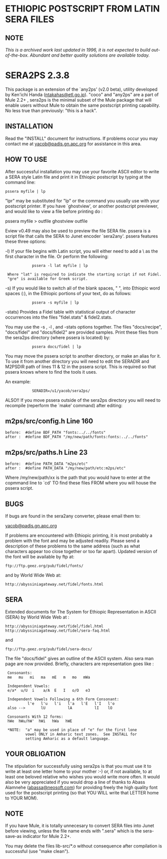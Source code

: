 # ETHIOPIC POSTSCRIPT FROM LATIN SERA FILES

## NOTE
*This is a archived work last updated in 1996, it is not expected to
 build out-of-the-box.  Abundant and better quality solutions are
 available today.*


SERA2PS 2.3.8
=============

This package is an extension of the `any2ps' (v2.0 beta), utility developed by
Ken'ichi Handa (ntakahas@etl.go.jp).  "coco" and "any2ps" are a part of
Mule 2.2+ , sera2ps is the minimal subset of the Mule package that will enable
users without Mule to obtain the same postscript printing capability.
No less true than previously: "this is a hack".


INSTALLATION
------------

Read the "INSTALL" document for instructions.  If problems occur
you may contact me at yacob@padis.gn.apc.org for assistance in this
area.


HOW TO USE
----------

After successful installation you may use your favorite ASCII editor to write
a SERA style Latin file and print it in Ethiopic postscript by typing at the
command line:

	pssera myfile | lp

"lpr" may be substituted for "lp" or the command you usually use with your
postscript printer. If you have `ghostview', or another postscript previewer,
and would like to view a file before printing do :

   pssera myfile > outfile 
   ghostview outfile
 
Eview v0.49 may also be used to preview the file SERA file.  pssera is a
script file that calls the SERA to Junet encoder `sera2any'.  pssera
features these three options:


-l)  If your file begins with Latin script, you will either need to add a
     \ as the first character in the file.  Or perform the following:

                pssera -l lat myfile | lp

     Where "lat" is required to indicate the starting script if not Fidel.
     "gre" is available for Greek script.

-s)  If you would like to switch all of the blank spaces, " ", into Ethiopic
     word spaces (:), in the Ethiopic portions of your text, do as follows:


                pssera -s myfile | lp


-stats) Provides a Fidel table with statistical output of character
        occurrences into the files "fidel.stats" & fidel2.stats.

You may use the -s , -l , and -stats options together.
The files "docs/recipe", "docs/fidel" and "docs/fidel2" are provided samples.
Print these files from the sera2ps directory (where pssera is located) by:

                pssera docs/fidel | lp

You may move the pssera script to another directory, or make an alias for
it.  To use it from another directory you will need to edit the SERADIR
and M2PSDIR path of lines 11 & 12  in the pssera script.  This is required so
that pssera knows where to find the tools it uses.

An example:

                SERADIR=/u1/yacob/sera2ps/


ALSO!!  If you move pssera outside of the sera2ps directory you will need
to recompile (reperform the `make' command) after editing:

m2ps/src/config.h  Line 160
---------------------------
    before:  #define BDF_PATH "fonts:../../fonts"
    after :  #define BDF_PATH "/my/new/path/fonts:fonts:../../fonts"

m2ps/src/paths.h  Line 23
-------------------------
    before:  #define PATH_DATA "m2ps/etc"
    after :  #define PATH_DATA "/my/new/path/etc:m2ps/etc" 

Where /my/new/path/xx  is the path that you would have to enter at the
copmmand line to `cd' TO find these files FROM where you will house the
pssera script.



BUGS
----

If bugs are found in the sera2any converter, please email them to:

   yacob@padis.gn.apc.org

If problems are encountered with Ethiopic printing, it is most probably
a problem with the font and may be adjusted readily.  Please send a
description of these problems to the same address (such as what characters
appear too close together or too far apart).  Updated version of the
font will be available by ftp at: 

    ftp://ftp.geez.org/pub/fidel/fonts/

and by World Wide Web at:

    http://abyssiniagateway.net/fidel/fonts.html



SERA
----

Extended documents for The System for Ethiopic Representation in ASCII (SERA)
by World Wide Web at : 

    http://abyssiniagateway.net/fidel/fidel.html
    http://abyssiniagateway.net/fidel/sera-faq.html

and

    ftp://ftp.geez.org/pub/fidel/sera-docs/


The file "docs/fidel" gives an outline of the ASCII system.
Also sera man page are now provided.
Briefly, characters are representation goes like :

     Consonants:
     me   mu   mi   ma   mE   m   mo   mWa

     Independent Vowels:
     e/a*  u/U  i    a/A  E   I   o/O   e3

     Independent Vowels Following a 6th Form Consonant:
              l'e   l'u   l'i   l'a   l'E   l'I   l'o
     also -->       lU          lA          lI    lO

     Consonants With 12 forms:
     hWe  hWu/hW'  hWi   hWa   hWE

     *NOTE:  "a" may be used in place of "e" for the first lone
             vowel ONLY in Amharic text zones.  See INSTALL for
             setting Amharic as a default language.



YOUR OBLIGATION
---------------

The stipulation for successfully using sera2ps is that you must use it to
write at least one letter home to your mother :-) or, if not available, to at
least one beloved relative who wishes you would write more often.  It would
also be very appreciated if you would drop a line of thanks to Abass Alamnehe
(abassa@neosoft.com) for providing freely the high quality font used for the
postscript printing (so that YOU WILL write that LETTER home to YOUR MOM).  



NOTE 
----

If you have Mule, it is totally unnecesary to convert SERA files into Junet
before viewing, unless the file name ends with ".sera" which is the
sera-save-as indicator for Mule 2.2+.

You may delete the files lib-src/*.o without consequence after compilation
is successful (use "make clean").
